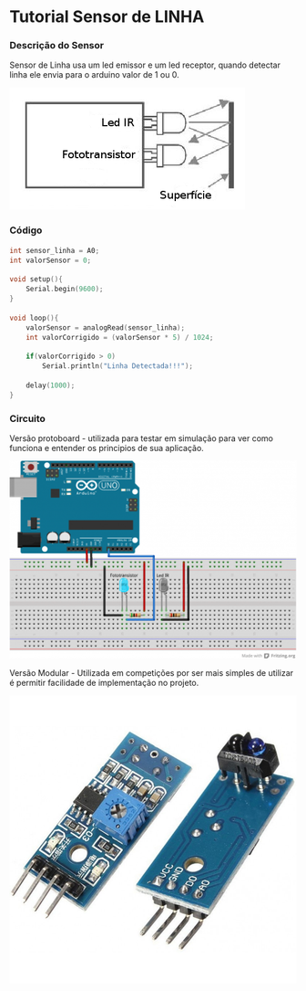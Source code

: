 # Tutorial Sensor de LINHA

### Descrição do Sensor

Sensor de Linha usa um led emissor e um led receptor,  quando detectar linha ele envia para o arduino valor de 1 ou 0. 

![Exemplo de Envia e Recebe em uma superf&#xED;cie.](../../../.gitbook/assets/construcao.png)

### Código 

```c
int sensor_linha = A0;
int valorSensor = 0;
 
void setup(){
    Serial.begin(9600);
}
 
void loop(){
    valorSensor = analogRead(sensor_linha);
    int valorCorrigido = (valorSensor * 5) / 1024;
 
    if(valorCorrigido > 0)
        Serial.println("Linha Detectada!!!");
 
    delay(1000);
}
```

### Circuito

Versão protoboard - utilizada para testar em simulação para ver como funciona e entender os principios de sua aplicação.

![Podemos usar esse circuito base para entender como funciona](../../../.gitbook/assets/sensorir_bb-1024x703.png)

Versão Modular - Utilizada em competições por ser mais simples de utilizar é permitir facilidade de implementação no projeto.

![Modulo Sensor De Linha com Porta Digital e Analgica](../../../.gitbook/assets/modulo-sensor-de-refleccao-ir-seguidor-linha.jpg)



## 



